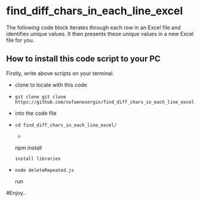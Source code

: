 # find_diff_chars_in_each_line_excel
The following code block iterates through each row in an Excel file and identifies unique values. It then presents these unique values in a new Excel file for you.


## How to install this code script to your PC

Firstly, write above scripts on your terminal.
- clone to locale with this code
- ```shell 
  git clone git clone https://github.com/sefaenesergin/find_diff_chars_in_each_line_excel.git
  ``` 
-   into the code file
- ```shell
  cd find_diff_chars_in_each_line_excel/
  ```
  - ```shell
  npm install  
  ```
  install libraries
- ```shell
  node deleteRepeated.js 
  ```
  run

#Enjoy..
